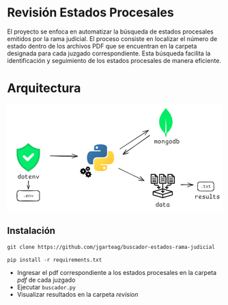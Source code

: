 
# Revisión Estados Procesales

El proyecto se enfoca en automatizar la búsqueda de estados procesales emitidos por la rama judicial. El proceso consiste en localizar el número de estado dentro de los archivos PDF que se encuentran en la carpeta designada para cada juzgado correspondiente. Esta búsqueda facilita la identificación y seguimiento de los estados procesales de manera eficiente.

# Arquitectura

![Diagrama de Arquitectura](./architecture.png)



## Instalación


```
git clone https://github.com/jgarteag/buscador-estados-rama-judicial
```
```
pip install -r requirements.txt
```
- Ingresar el pdf correspondiente a los estados procesales en la carpeta *pdf* de cada juzgado
- Ejecutar ```buscador.py```
- Visualizar resultados en la carpeta *revision*
    